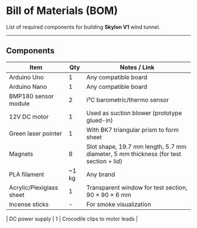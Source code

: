 # Bill of Materials (BOM)

List of required components for building **Skylon V1** wind tunnel.

---

## Components

| Item                     | Qty   | Notes / Link                                  |
|--------------------------|-------|-----------------------------------------------|
| Arduino Uno              | 1     | Any compatible board                          |
| Arduino Nano             | 1     | Any compatible board                          |
| BMP180 sensor module     | 2     | I²C barometric/thermo sensor                  |
| 12V DC motor             | 1     | Used as suction blower (prototype glued-in)   |
| Green laser pointer      | 1     | With BK7 triangular prism to form sheet       |
| Magnets                  | 8     | Slot shape, 19.7 mm length, 5.7 mm diameter, 5 mm thickness (for test section + lid) |
| PLA filament             | ~1 kg | Any brand                                     |
| Acrylic/Plexiglass sheet | 1 | Transparent window for test section, 90 × 90 × 6 mm |
| Incense sticks           | -     | For smoke visualization                       |

| DC power supply      | 1     | Crocodile clips to motor leads                |
